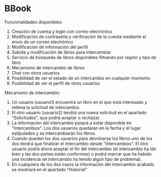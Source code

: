 # BBook

Funcionalidades disponibles:

1. Creación de cuenta y login con correo electrónico
2. Modificación de contraseña y verificación de la cuenta mediante el envío de un correo electrónico
3. Modificación de información del perfil
4. Subida y modificación de libros para intercambiar
5. Servicio de búsqueda de libros disponibles filtrando por región y tipo de libro
6. Mecanismo de intercambio de libros
7. Chat con otros usuarios
8. Posibilidad de ver el estado de un intercambio en cualquier momento
9. Posibilidad de ver el perfil de otros usuarios

Mecanismo de intercambio:

1. Un usuario (usuario1) encuentra un libro en el que está interesado y rellena la solicitud de intercambio.
2. El otro usuario (usuario2) tendrá una nueva solicitud en el apartado "Solicitudes", que podrá aceptar o rechazar.
3. La información del intercambio pasará a estar disponible en "Intercambios". Los dos usuarios quedarán en la fecha y el lugar estipulados y se intercambiarán los libros.
4. Cuando queden los dos usuarios para devolverse los libros uno de los dos tendrá que finalizar el intercambio desde "Intercambios". El otro usuario podrá ahora aceptar el fin del intercambio (el intercambio ha ido bien y las dos partes están conformes) o podrá marcar que ha habido una incidencia (el intercambio ha tenido algún tipo de problema).
5. En cualquiera de los dos casos la información del intercambio acabado se mostrará en el apartado "Historial"
